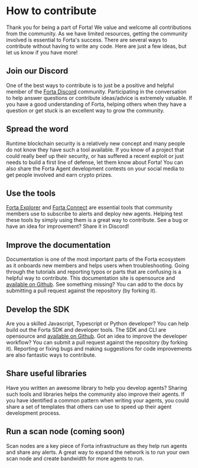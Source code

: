 # How to contribute

Thank you for being a part of Forta! We value and welcome all contributions from the community. As we have limited resources, getting the community involved is essential to Forta's success. There are several ways to contribute without having to write any code. Here are just a few ideas, but let us know if you have more!

## Join our Discord

One of the best ways to contribute is to just be a positive and helpful member of the [Forta Discord](https://discord.gg/DUju5Dh4J9) community. Participating in the conversation to help answer questions or contribute ideas/advice is extremely valuable. If you have a good understanding of Forta, helping others when they have a question or get stuck is an excellent way to grow the community.

## Spread the word

Runtime blockchain security is a relatively new concept and many people do not know they have such a tool available. If you know of a project that could really beef up their security, or has suffered a recent exploit or just needs to build a first line of defense, let them know about Forta! You can also share the Forta Agent development contests on your social media to get people involved and earn crypto prizes.

## Use the tools

[Forta Explorer](https://explorer.forta.network/) and [Forta Connect](https://connect.forta.network/) are essential tools that community members use to subscribe to alerts and deploy new agents. Helping test these tools by simply using them is a great way to contribute. See a bug or have an idea for improvement? Share it in Discord!

## Improve the documentation

Documentation is one of the most important parts of the Forta ecosystem as it onboards new members and helps users when troubleshooting. Going through the tutorials and reporting typos or parts that are confusing is a helpful way to contribute. This documentation site is opensource and [available on Github](https://github.com/forta-protocol/docs). See something missing? You can add to the docs by submitting a pull request against the repository (by forking it).

## Develop the SDK

Are you a skilled Javascript, Typescript or Python developer? You can help build out the Forta SDK and developer tools. The SDK and CLI are opensource and [available on Github](https://github.com/forta-protocol/forta-agent-sdk). Got an idea to improve the developer workflow? You can submit a pull request against the repository (by forking it). Reporting or fixing bugs and making suggestions for code improvements are also fantastic ways to contribute.

## Share useful libraries

Have you written an awesome library to help you develop agents? Sharing such tools and libraries helps the community also improve their agents. If you have identified a common pattern when writing your agents, you could share a set of templates that others can use to speed up their agent development process.

## Run a scan node (coming soon)

Scan nodes are a key piece of Forta infrastructure as they help run agents and share any alerts. A great way to expand the network is to run your own scan node and create bandwidth for more agents to run.
